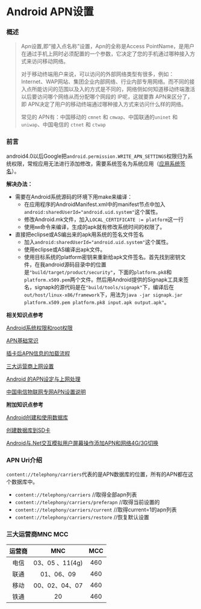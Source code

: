 # Android APN设置

### 概述

> Apn设置,即“接入点名称”设置，Apn的全称是Access PointName，是用户在通过手机上网时必须配置的一个参数，它决定了您的手机通过哪种接入方式来访问移动网络。
> 
> 对于移动终端用户来说，可以访问的外部网络类型有很多，例如：Internet、WAP网站、集团企业内部网络、行业内部专用网络。而不同的接入点所能访问的范围以及入的方式是不同的，网络侧如何知道移动终端激活以后要访问哪个网络从而分配哪个网段的 IP呢，这就要靠 APN来区分了，即 APN决定了用户的移动终端通过哪种接入方式来访问什么样的网络。
> 
> 常见的 APN有：中国移动的 `cmnet` 和 `cmwap`、中国联通的`uninet` 和 `uniwap`、中国电信的 `ctnet` 和 `ctwap`



### 前言

android4.0以后Google把`android.permission.WRITE_APN_SETTINGS`权限归为系统权限，常规应用无法进行添加修改，需要系统签名为系统应用（[应用系统签名](https://mp.csdn.net/mdeditor/80328851)）。

**解决办法：**
- 需要在Android系统源码的环境下用make来编译：
	- 在应用程序的AndroidManifest.xml中的manifest节点中加入`android:sharedUserId="android.uid.system"`这个属性。
	- 修改Android.mk文件，加入`LOCAL_CERTIFICATE := platform`这一行
	- 使用`mm`命令来编译，生成的apk就有修改系统时间的权限了。
- 直接把eclipse或AS编出来的apk用系统的签名文件签名
	- 加入`android:sharedUserId="android.uid.system"`这个属性。
	- 使用eclipse或AS编译出apk文件。
    - 使用目标系统的platform密钥来重新给apk文件签名。首先找到密钥文件，在我android源码目录中的位置是`"build/target/product/security"`，下面的`platform.pk8`和`platform.x509.pem`两个文件。然后用Android提供的Signapk工具来签名，signapk的源代码是在`"build/tools/signapk"`下，编译后在`out/host/linux-x86/framework`下，用法为`java -jar signapk.jar  platform.x509.pem platform.pk8 input.apk output.apk"`。

**相关知识点参考**

[Android系统权限和root权限](https://blog.csdn.net/superkris/article/details/7709504)

[APN基础常识](https://blog.csdn.net/sjz4860402/article/details/78522871)

[插卡后APN信息的加载流程](http://lib.csdn.net/article/android/56028?knId=297)

[三大运营商上网设置](https://wenku.baidu.com/view/36bf9d19c281e53a5802fff6.html)

[Android 的APN设定与上网处理](https://wenku.baidu.com/view/1717c76c192e45361066f57a.html)

[中国电信物联网专网APN设置说明](https://wenku.baidu.com/view/c59862420029bd64793e2c2f.html)

**附加知识点参考**

[Android创建和使用数据库](https://blog.csdn.net/chaoyu168/article/details/50260829)

[创建数据库到SD卡](https://www.2cto.com/kf/201509/444324.html)

[Android与.Net交互模拟用户屏幕操作添加APN和网络4G/3G切换](https://www.cnblogs.com/yesicoo/p/4459828.html)



### APN Uri介绍

`content://telephony/carriers`代表的是APN数据库的位置，所有的APN都在这个数据库中。

- `content://telephony/carriers` //取得全部apn列表 
- `content://telephony/carriers/preferapn` //取得当前设置的
- `content://telephony/carriers/current` //取得current=1的apn列表
- `content://telephony/carriers/restore` //恢复默认设置


### 三大运营商MNC MCC

| 运营商      |    MNC | MCC  |
| :--------: | :--------:| :--: |
| 电信  | 03、05 、11(4g)|  460   |
| 联通  | 01、06、09|  460   |
| 移动  | 00、02、04、07|  460   |
| 铁通  | 20|  460   |



